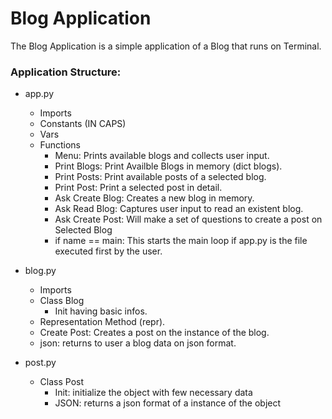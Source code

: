 # Blog Application

The Blog Application is a simple application of a Blog that runs on Terminal.

### Application Structure:

- app.py

  - Imports
  - Constants (IN CAPS)
  - Vars
  - Functions
    - Menu: Prints available blogs and collects user input.
    - Print Blogs: Print Availble Blogs in memory (dict blogs).
    - Print Posts: Print available posts of a selected blog.
    - Print Post: Print a selected post in detail.
    - Ask Create Blog: Creates a new blog in memory.
    - Ask Read Blog: Captures user input to read an existent blog.
    - Ask Create Post: Will make a set of questions to create a post on Selected Blog
    - if name == main: This starts the main loop if app.py is the file executed first by the user.

- blog.py

  - Imports
  - Class Blog
    - Init having basic infos.
  - Representation Method (repr).
  - Create Post: Creates a post on the instance of the blog.
  - json: returns to user a blog data on json format.

- post.py
  - Class Post
    - Init: initialize the object with few necessary data
    - JSON: returns a json format of a instance of the object
